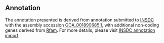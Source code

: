 

Annotation
----------

The annotation presented is derived from annotation submitted to
[INSDC](http://www.insdc.org) with the assembly accession
[GCA\_001890685.1](http://www.ebi.ac.uk/ena/data/view/GCA_001890685.1),
with additional non-coding genes derived from
[Rfam](http://rfam.xfam.org/). For more details, please visit [INSDC
annotation
import](http://ensemblgenomes.org/info/data/insdc_annotation).
